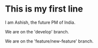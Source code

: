 # This is my first line

I am Ashish, the future PM of India.

We are on the 'develop' branch.

We are on the 'feature/new-feature' branch.